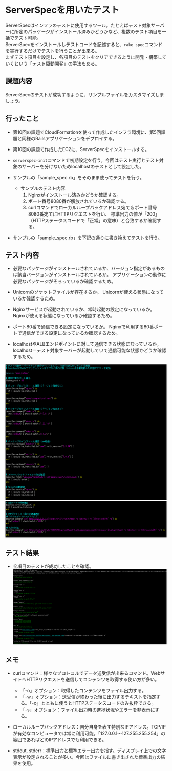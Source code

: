 # ServerSpecを用いたテスト

ServerSpecはインフラのテストに使用するツール。たとえばテスト対象サーバーに所定のパッケージがインストール済みかどうかなど、複数のテスト項目を一括でテスト可能。  
ServerSpecをインストールしテストコードを記述すると、`rake spec`コマンドを実行するだけでテストを行うことが出来る。  
まずテスト項目を設定し、各項目のテストをクリアできるように開発・構築していくという「テスト駆動開発」の手法もある。  

## 課題内容

ServerSpecのテストが成功するように、サンプルファイルをカスタマイズしましょう。

## 行ったこと

- 第10回の課題でCloudFormationを使って作成したインフラ環境に、第5回課題と同様のRailsアプリケーションをデプロイする。

- 第10回の課題で作成したEC2に、ServerSpecをインストールする。

- `serverspec-init`コマンドで初期設定を行う。今回はテスト実行とテスト対象のサーバーを分けないためlocalhostのテストとして設定した。

- サンプルの「sample_spec.rb」をそのまま使ってテストを行う。
  - サンプルのテスト内容
    1. Nginxがインストール済みかどうか確認する。
    2. ポート番号8080番が解放されているか確認する。
    3. curlコマンドでローカルループバックアドレス宛て＆ポート番号8080番宛てにHTTPリクエストを行い、
    標準出力の値が「200」（HTTPステータスコードで「正常」の意味）と合致するか確認する。

- サンプルの「sample_spec.rb」を下記の通りに書き換えてテストを行う。

## テスト内容
- 必要なパッケージがインストールされているか、バージョン指定があるものは該当バージョンがインストールされているか。
アプリケーションの動作に必要なパッケージがそろっているか確認するため。

- Unicornのソケットファイルが存在するか。
Unicornが使える状態になっているか確認するため。

- Nginxサービスが起動されているか、常時起動の設定になっているか。
Nginxが使える状態になっているか確認するため。

- ポート80番で通信できる設定になっているか。
Nginxで利用する80番ポートで通信ができる設定になっているか確認するため。

- localhostやALBエンドポイントに対して通信できる状態になっているか。
localhost＝テスト対象サーバーが起動していて通信可能な状態かどうか確認するため。

![テスト内容1](images/lecture11/test1.png)  
![テスト内容2](images/lecture11/test2.png) 

## テスト結果

- 全項目のテストが成功したことを確認。  
![テスト結果](images/lecture11/test_results.png) 

## メモ

- curlコマンド：様々なプロトコルでデータ送受信が出来るコマンド。WebサイトへHTTPリクエストを送信してコンテンツを取得する使い方が多い。
  - 「-o」オプション：取得したコンテンツをファイル出力する。
  - 「-w」オプション：送受信が終わった後に出力するテキストを指定する。「-o」とともに使うとHTTPステータスコードのみ抜粋できる。
  - 「-s」オプション：ファイル出力時の進捗状況やエラーを非表示にする。
  
- ローカルループバックアドレス：自分自身を表す特別なIPアドレス。TCP/IPが有効なコンピュータでは常に利用可能。「127.0.0.1～127.255.255.254」の範囲であればどのIPアドレスでも利用できる。

- stdout, stderr：標準出力と標準エラー出力を指す。ディスプレイ上での文字表示が設定されることが多い。今回はファイルに書き出された標準出力の結果を使用。


